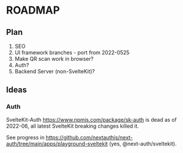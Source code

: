 # ROADMAP

## Plan

1. SEO
2. UI framework branches - port from 2022-0525
3. Make QR scan work in browser?
4. Auth?
5. Backend Server (non-SvelteKit)?

## Ideas

### Auth

SvelteKit-Auth <https://www.npmjs.com/package/sk-auth> is dead as of 2022-06, all latest SvelteKit breaking changes killed it.

See progress in <https://github.com/nextauthjs/next-auth/tree/main/apps/playground-sveltekit> (yes, @next-auth/sveltekit).
